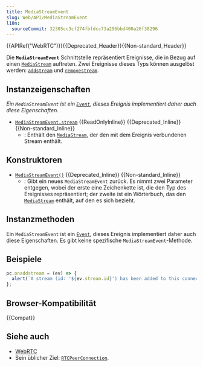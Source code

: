 ```yaml
---
title: MediaStreamEvent
slug: Web/API/MediaStreamEvent
l10n:
  sourceCommit: 32305cc3cf274fbfdcc73a296bbd400a26f38296
---
```


{{APIRef("WebRTC")}}{{Deprecated_Header}}{{Non-standard_Header}}

Die **`MediaStreamEvent`** Schnittstelle repräsentiert Ereignisse, die in Bezug auf einen [`MediaStream`](/de/docs/Web/API/MediaStream) auftreten. Zwei Ereignisse dieses Typs können ausgelöst werden: [`addstream`](/de/docs/Web/API/RTCPeerConnection/addstream_event) und [`removestream`](/de/docs/Web/API/RTCPeerConnection/removestream_event).

## Instanzeigenschaften

_Ein `MediaStreamEvent` ist ein [`Event`](/de/docs/Web/API/Event), dieses Ereignis implementiert daher auch diese Eigenschaften_.

- [`MediaStreamEvent.stream`](/de/docs/Web/API/MediaStreamEvent/stream) {{ReadOnlyInline}} {{Deprecated_Inline}} {{Non-standard_Inline}}
  - : Enthält den [`MediaStream`](/de/docs/Web/API/MediaStream), der den mit dem Ereignis verbundenen Stream enthält.

## Konstruktoren

- [`MediaStreamEvent()`](/de/docs/Web/API/MediaStreamEvent/MediaStreamEvent) {{Deprecated_Inline}} {{Non-standard_Inline}}
  - : Gibt ein neues `MediaStreamEvent` zurück. Es nimmt zwei Parameter entgegen, wobei der erste eine Zeichenkette ist, die den Typ des Ereignisses repräsentiert; der zweite ist ein Wörterbuch, das den [`MediaStream`](/de/docs/Web/API/MediaStream) enthält, auf den es sich bezieht.

## Instanzmethoden

Ein `MediaStreamEvent` ist ein [`Event`](/de/docs/Web/API/Event), dieses Ereignis implementiert daher auch diese Eigenschaften. Es gibt keine spezifische `MediaStreamEvent`-Methode.

## Beispiele

```js
pc.onaddstream = (ev) => {
  alert(`A stream (id: '${ev.stream.id}') has been added to this connection.`);
};
```

## Browser-Kompatibilität

{{Compat}}

## Siehe auch

- [WebRTC](/de/docs/Web/API/WebRTC_API)
- Sein üblicher Ziel: [`RTCPeerConnection`](/de/docs/Web/API/RTCPeerConnection).
